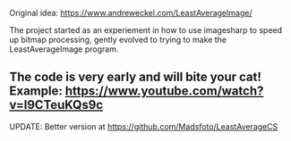 Original idea: https://www.andreweckel.com/LeastAverageImage/

The project started as an experiement in how to use imagesharp to speed up bitmap processing, gently evolved to trying to make the LeastAverageImage program. 

The code is very early and will bite your cat!
Example: 
https://www.youtube.com/watch?v=l9CTeuKQs9c
-----

UPDATE: 
Better version at https://github.com/Madsfoto/LeastAverageCS
